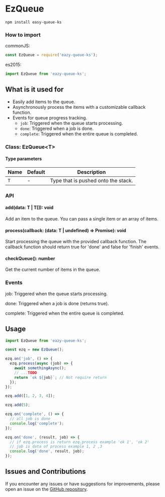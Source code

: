 # EzQueue

    npm install easy-queue-ks

### How to import

commonJS:

```javascript
const EzQueue = require('eazy-queue-ks');
```

es2015:

```javascript
import EzQueue from 'eazy-queue-ks';
```

## What is it used for

- Easily add items to the queue.
- Asynchronously process the items with a customizable callback function.
- Events for queue progress tracking.
  - `job`: Triggered when the queue starts processing.
  - `done`: Triggered when a job is done.
  - `complete`: Triggered when the entire queue is completed.

### Class: EzQueue\<T>

#### Type parameters

| Name | Default | Description                         |
| ---- | ------- | ----------------------------------- |
| `T`  | -       | Type that is pushed onto the stack. |

### API

#### add(data: T | T[]): void

Add an item to the queue. You can pass a single item or an array of items.

#### process(callback: (data: T | undefined) => Promise<boolean>): void

Start processing the queue with the provided callback function. The callback function should return true for 'done' and false for 'finish' events.

#### checkQueue(): number

Get the current number of items in the queue.

### Events

job: Triggered when the queue starts processing.

done: Triggered when a job is done (returns true).

complete: Triggered when the entire queue is completed.

## Usage

```javascript
import EzQueue from 'eazy-queue-ks';

const ezq = new EzQueue();

ezq.on('job', () => {
  ezq.process(async (job) => {
    await somethingAsync();
    // ...TODO
    return `ok ${job}`; // Not require return
  });
});

ezq.add([1, 2, 3, 4]);

ezq.add(5);

ezq.on('complete', () => {
  // all job is done
  console.log('complete');
});

ezq.on('done', (result, job) => {
  // if ezq.process is return ezq.process example 'ok 1', 'ok 2'
  // job is data of process example 1, 2 ,3
  console.log('done', result, job);
});

```

## Issues and Contributions

If you encounter any issues or have suggestions for improvements, please open an issue on the [GitHub repository](https://github.com/suzumi987/eazy-queue-ks.git).